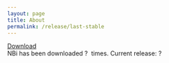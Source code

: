 ```yaml
---
layout: page
title: About
permalink: /release/last-stable
---
```

<script type="text/javascript">
    $(document).ready(function () {
        GetLatestReleaseInfo();
    });

    function GetLatestReleaseInfo() {
        $.getJSON("https://api.github.com/repos/Seddryck/NBi/releases/latest").done(function (release) {
            var asset = release.assets[0];
            var downloadURL = "https://github.com/Seddryck/NBi/releases/download/" + release.tag_name + "/" + asset.name;
            var downloadCount = 0;
            for (var i = 0; i < release.assets.length; i++) {
                downloadCount += release.assets[i].download_count;
            }
            downloadCount += 1956;
            var releaseInfo = release.name + downloaded " + downloadCount + " times.";
            $(".sharex-download").attr("href", downloadURL);
            $(".release-info").text(releaseInfo);
            $(".release-info").fadeIn("slow");
        });
    }
</script>
<body>
  <div>
    <a class=".sharex-download" href="http://www.github.com">Download</a>
  </div>
  <div>
    NBi has been downloaded
    <span class=".sharex-download">?</span>
    &nbsp;times. Current release:
    <span class=".release-info">?</span>
  </div>
</body>
